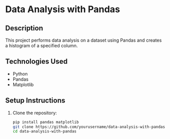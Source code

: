 # Data Analysis with Pandas

## Description
This project performs data analysis on a dataset using Pandas and creates a histogram of a specified column.

## Technologies Used
- Python
- Pandas
- Matplotlib

## Setup Instructions
1. Clone the repository:
   ```bash
   pip install pandas matplotlib
   git clone https://github.com/yourusername/data-analysis-with-pandas.git
   cd data-analysis-with-pandas
